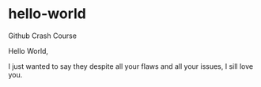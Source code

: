 # hello-world
Github Crash Course

Hello World,

I just wanted to say they despite all your flaws and all your issues, I sill love you.
